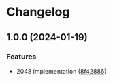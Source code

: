 # Changelog

## 1.0.0 (2024-01-19)


### Features

* 2048 implementation ([8f42886](https://github.com/manuelhenke/2048-webcomponent/commit/8f4288683d7c2ae2809cee9432bb647c8b8e2475))
